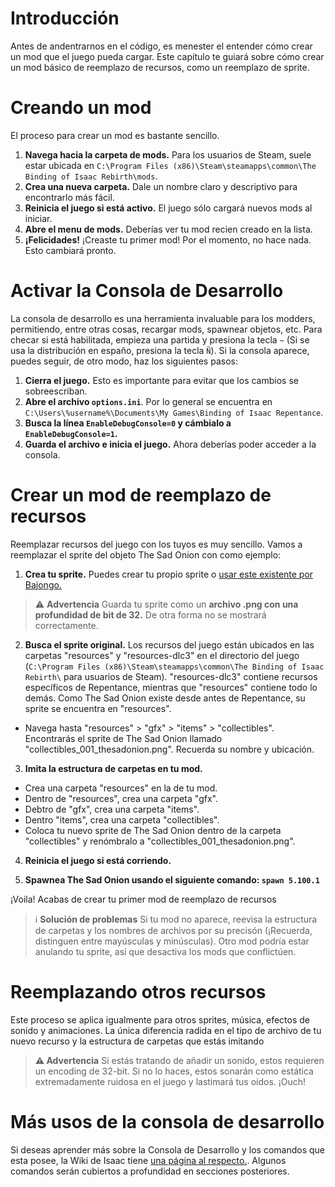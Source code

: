 # Introducción

Antes de andentrarnos en el código, es menester el entender cómo crear un mod que el juego pueda cargar. Este capítulo te guiará sobre cómo crear un mod básico de reemplazo de recursos, como un reemplazo de sprite.

# Creando un mod

El proceso para crear un mod es bastante sencillo. 

1. **Navega hacia la carpeta de mods.** Para los usuarios de Steam, suele estar ubicada en `C:\Program Files (x86)\Steam\steamapps\common\The Binding of Isaac Rebirth\mods`.
2. **Crea una nueva carpeta.** Dale un nombre claro y descriptivo para encontrarlo más fácil.
3. **Reinicia el juego si está activo.** El juego sólo cargará nuevos mods al iniciar.
4. **Abre el menu de mods.** Deberías ver tu mod recien creado en la lista.
5. **¡Felicidades!** ¡Creaste tu primer mod! Por el momento, no hace nada. Esto cambiará pronto.

# Activar la Consola de Desarrollo

La consola de desarrollo es una herramienta invaluable para los modders, permitiendo, entre otras cosas, recargar mods, spawnear objetos, etc. Para checar si está habilitada, empieza una partida y presiona la tecla `~` (Si se usa la distribución en españo, presiona la tecla `Ñ`). Si la consola aparece, puedes seguir, de otro modo, haz los siguientes pasos:

1. **Cierra el juego.** Esto es importante para evitar que los cambios se sobreescriban.
2. **Abre el archivo `options.ini`**. Por lo general se encuentra en `C:\Users\%username%\Documents\My Games\Binding of Isaac Repentance`.
3. **Busca la línea `EnableDebugConsole=0` y cámbialo a `EnableDebugConsole=1`.**
4. **Guarda el archivo e inicia el juego.** Ahora deberías poder acceder a la consola.

# Crear un mod de reemplazo de recursos 
Reemplazar recursos del juego con los tuyos es muy sencillo. Vamos a reemplazar el sprite del objeto The Sad Onion con como ejemplo:

1. **Crea tu sprite.** Puedes crear tu propio sprite o [usar este existente por Bajongo.](https://i.imgur.com/S3jHjdt.png)

>⚠️ **Advertencia**
> Guarda tu sprite como un **archivo .png con una profundidad de bit de 32.** De otra forma no se mostrará correctamente.

2. **Busca el sprite original.** Los recursos del juego están ubicados en las carpetas "resources" y "resources-dlc3" en el directorio del juego (`C:\Program Files (x86)\Steam\steamapps\common\The Binding of Isaac Rebirth\` para usuarios de Steam). "resources-dlc3" contiene recursos específicos de Repentance, mientras que "resources" contiene todo lo demás. Como The Sad Onion existe desde antes de Repentance, su sprite se encuentra en "resources". 
  * Navega hasta "resources" > "gfx" > "items" > "collectibles". Encontrarás el sprite de The Sad Onion llamado "collectibles_001_thesadonion.png". Recuerda su nombre y ubicación.

3. **Imita la estructura de carpetas en tu mod.**
 * Crea una carpeta "resources" en la de tu mod.
 * Dentro de "resources", crea una carpeta "gfx".
 * Debtro de "gfx", crea una carpeta "items".
 * Dentro "items", crea una carpeta "collectibles".
 * Coloca tu nuevo sprite de The Sad Onion dentro de la carpeta "collectibles" y renómbralo a "collectibles_001_thesadonion.png".

4. **Reinicia el juego si está corriendo.**

5. **Spawnea The Sad Onion usando el siguiente comando: `spawn 5.100.1`**
   
¡Voila! Acabas de crear tu primer mod de reemplazo de recursos

> ℹ️ **Solución de problemas**
> Si tu mod no aparece, reevisa la estructura de carpetas y los nombres de archivos por su precisón (¡Recuerda, distinguen entre mayúsculas y minúsculas). Otro mod podría estar anulando tu sprite, así que desactiva los mods que conflictúen.

# Reemplazando otros recursos 

Este proceso se aplica igualmente para otros sprites, música, efectos de sonido y animaciones. La única diferencia radida en el tipo de archivo de tu nuevo recurso y la estructura de carpetas que estás imitando

> **⚠️ Advertencia**
> Si estás tratando de añadir un sonido, estos requieren un encoding de 32-bit. Si no lo haces, estos sonarán como estática extremadamente ruidosa en el juego y lastimará tus oídos. ¡Ouch!

# Más usos de la consola de desarrollo

Si deseas aprender más sobre la Consola de Desarrollo y los comandos que esta posee, la Wiki de Isaac tiene [una página al respecto.](https://bindingofisaacrebirth.fandom.com/wiki/Debug_Console). Algunos comandos serán cubiertos a profundidad en secciones posteriores.
